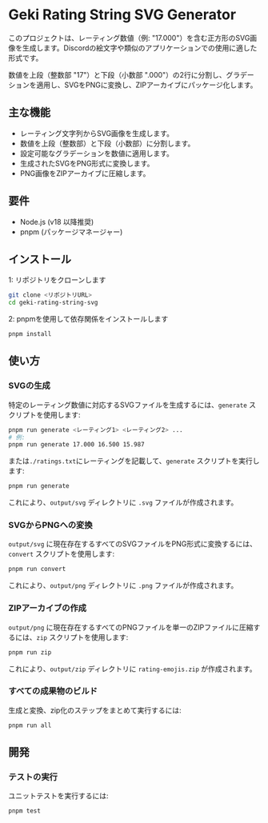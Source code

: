 # Geki Rating String SVG Generator

このプロジェクトは、レーティング数値（例: "17.000"）を含む正方形のSVG画像を生成します。Discordの絵文字や類似のアプリケーションでの使用に適した形式です。

数値を上段（整数部 "17"）と下段（小数部 ".000"）の2行に分割し、グラデーションを適用し、SVGをPNGに変換し、ZIPアーカイブにパッケージ化します。

## 主な機能

- レーティング文字列からSVG画像を生成します。
- 数値を上段（整数部）と下段（小数部）に分割します。
- 設定可能なグラデーションを数値に適用します。
- 生成されたSVGをPNG形式に変換します。
- PNG画像をZIPアーカイブに圧縮します。

## 要件

- Node.js (v18 以降推奨)
- pnpm (パッケージマネージャー)

## インストール

1: リポジトリをクローンします

```bash
git clone <リポジトリURL>
cd geki-rating-string-svg
```

2: pnpmを使用して依存関係をインストールします

```bash
pnpm install
```

## 使い方

### SVGの生成

特定のレーティング数値に対応するSVGファイルを生成するには、`generate` スクリプトを使用します:

```bash
pnpm run generate <レーティング1> <レーティング2> ...
# 例:
pnpm run generate 17.000 16.500 15.987
```

または`./ratings.txt`にレーティングを記載して、`generate` スクリプトを実行します:

```bash
pnpm run generate
```

これにより、`output/svg` ディレクトリに `.svg` ファイルが作成されます。

### SVGからPNGへの変換

`output/svg` に現在存在するすべてのSVGファイルをPNG形式に変換するには、`convert` スクリプトを使用します:

```bash
pnpm run convert
```

これにより、`output/png` ディレクトリに `.png` ファイルが作成されます。

### ZIPアーカイブの作成

`output/png` に現在存在するすべてのPNGファイルを単一のZIPファイルに圧縮するには、`zip` スクリプトを使用します:

```bash
pnpm run zip
```

これにより、`output/zip` ディレクトリに `rating-emojis.zip` が作成されます。

### すべての成果物のビルド

生成と変換、zip化のステップをまとめて実行するには:

```bash
pnpm run all
```

## 開発

### テストの実行

ユニットテストを実行するには:

```bash
pnpm test
```
